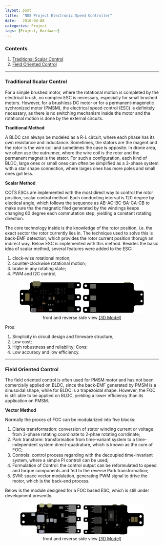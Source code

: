 ```yaml
---
layout: post
title:  "NUS Project Electronic Speed Controller"
date:   2016-04-08
categories: Project
tags: [Project, Hardware]
---
```


### Contents

1. [Traditional Scalar Control](#scalar)
2. [Field Oriented Control](#foc)

___

<a name = "scalar"></a>

### Traditional Scalar Control

For a simple brushed motor, where the rotational motion is completed by the electrical brush, no complex ESC is necessary, especially for small brushed motors. However, for a brushless DC motor or for a permanent-magenetic sychronized motor (PMSM), the electrical speed control (ESC) is definitely necessary, as there is no switching mechanism inside the motor and the rotational motion is done by the external circuits. 

**Traditional Method**

A BLDC can always be modeled as a R-L circuit, where each phase has its own resistance and inductance. Sometimes, the stators are the magent and the rotor is the wire coil and sometimes the case is opposite. In drone area, we often use the outrunner, where the wire coil is the rotor and the permanent magnet is the stator. For such a configuration, each kind of BLDC, large ones or small ones can often be simplified as a 3-phase system with a star shape connection, where larges ones has more poles and small ones got less. 

**Scalar Method**

COTS ESCs are implemented with the most direct way to control the rotor position, scalar control method. Each conducting interval is 120 degree by electical angle, which follows the sequence as AB-AC-BC-BA-CA-CB to make sure tha the magnetic filed generated by the windings keeps changing 60 degree each commutation step, yielding a constant rotating direction. 

The core technology inside is the knowledge of the rotor position, i.e. the exact sector the rotor currently lies in. The technique used to solve this is back-EMF detection, which provides the rotor current position thorugh an indirect way. Below ESC is implemented with this method. Besides the basic idea of scalar method, several features were added to the ESC: 
1. clock-wise rotational motion;
2. counter-clockwise rotational motion;
3. brake in any rotating state;
4. PWM and I2C control;

<center>
<img src="/public/figures/project/bldcesc_1.JPG" style="width:40%">
<img src="/public/figures/project/bldcesc_2.JPG" style="width:40%">
</center>
<center>front and reverse side view <a href="https://grabcad.com/library/esc-module-with-scalar-method-1">[3D Model]</a></center> 

Pros:
1. Simplicity in circuit design and firmware structure;
2. Low cost;
3. High robustness and reliability;
Cons:
1. Low accuracy and low efficiency.

___

<a name = "foc"></a>

### Field Oriented Control

The field oriented control is often used for PMSM motor and has not been comercially applied on BLDC, since the back-EMF generated by PMSM is a sinusoidal shape, while for BLDC is a trapezoidal shape. However, the FOC is still able to be applied on BLDC, yielding a lower efficiency than its application on PMSM.

**Vector Method**

Normally the proces of FOC can be modularized into five blocks:
1. Clarke transformation: conversion of stator winding current or voltage from 3-phase rotating coordinate to 2-phae rotating corrdinate;
2. Park transform: transformation from time-variant system to a time-independent system direct-quadrature, which is known as the core of FOC;
3. Controls: control process regarding with the decoupled time-invariant system, where a simple PI controll can be used; 
4. Formulation of Control: the control output can be reformulated to speed and torque components and fed to the reverse Park transformation;
5. SVM: space vector modulation, generating PWM signal to drive the motor, which is the back-end process.

Below is the module designed for a FOC based ESC, which is still under development presently.

<center>
<img src="/public/figures/project/focesc_1.JPG" style="width:40%">
<img src="/public/figures/project/focesc_2.JPG" style="width:40%">
</center>
<center>front and reverse side view <a href="https://grabcad.com/library/foc-esc-1">[3D Model]</a></center> 